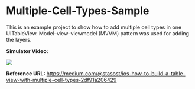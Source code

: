 # Multiple-Cell-Types-Sample

This is an example project to show how to add multiple cell types in one UITableView. Model–view–viewmodel (MVVM) pattern was used for adding the layers.

**Simulator Video:**

![](https://media.giphy.com/media/dgaKPQjUEUrVGGk4ch/giphy.gif)

**Reference URL:** https://medium.com/@stasost/ios-how-to-build-a-table-view-with-multiple-cell-types-2df91a206429
